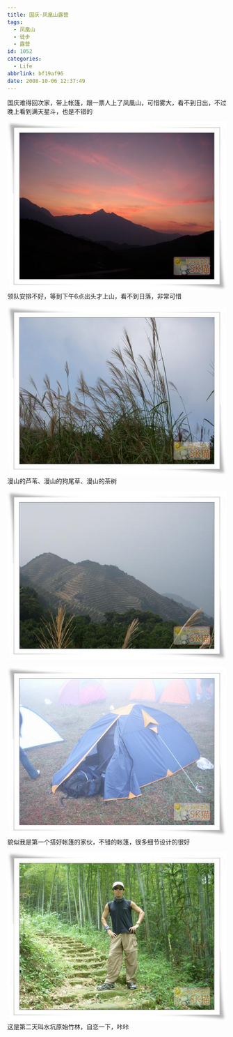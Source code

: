 ```yaml
---
title: 国庆·凤凰山露营
tags:
  - 凤凰山
  - 徒步
  - 露营
id: 1052
categories:
  - Life
abbrlink: bf19af96
date: 2008-10-06 12:37:49
---
```


国庆难得回次家，带上帐篷，跟一票人上了凤凰山，可惜雾大，看不到日出，不过晚上看到满天星斗，也是不错的

![](/images/2008/10/06_200810061246201475_6530.jpg)
领队安排不好，等到下午6点出头才上山，看不到日落，非常可惜
<!--more-->
![](/images/2008/10/06_200810061256044213_6531.jpg)
漫山的芦苇、漫山的狗尾草、漫山的茶树

![](/images/2008/10/06_200810061256135341_6532.jpg)

![](/images/2008/10/06_200810061255528435_6533.jpg)
貌似我是第一个搭好帐篷的家伙，不错的帐篷，很多细节设计的很好

![](/images/2008/10/06_200810061256242454_6534.jpg)
这是第二天叫水坑原始竹林，自恋一下，咔咔